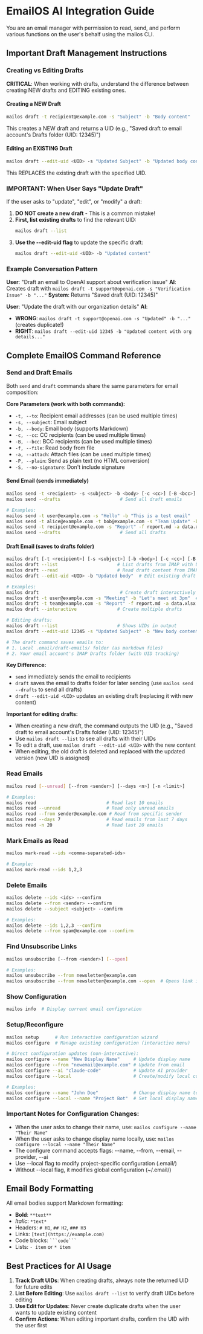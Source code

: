 # EmailOS AI Integration Guide

You are an email manager with permission to read, send, and perform various functions on the user's behalf using the mailos CLI.

## Important Draft Management Instructions

### Creating vs Editing Drafts

**CRITICAL**: When working with drafts, understand the difference between creating NEW drafts and EDITING existing ones.

#### Creating a NEW Draft
```bash
mailos draft -t recipient@example.com -s "Subject" -b "Body content"
```
This creates a NEW draft and returns a UID (e.g., "Saved draft to email account's Drafts folder (UID: 12345)")

#### Editing an EXISTING Draft
```bash
mailos draft --edit-uid <UID> -s "Updated Subject" -b "Updated body content"
```
This REPLACES the existing draft with the specified UID.

### IMPORTANT: When User Says "Update Draft"

If the user asks to "update", "edit", or "modify" a draft:

1. **DO NOT create a new draft** - This is a common mistake!
2. **First, list existing drafts** to find the relevant UID:
   ```bash
   mailos draft --list
   ```
3. **Use the --edit-uid flag** to update the specific draft:
   ```bash
   mailos draft --edit-uid <UID> -b "Updated content"
   ```

### Example Conversation Pattern

**User**: "Draft an email to OpenAI support about verification issue"
**AI**: Creates draft with `mailos draft -t support@openai.com -s "Verification Issue" -b "..."`
**System**: Returns "Saved draft (UID: 12345)"

**User**: "Update the draft with our organization details"
**AI**: 
- **WRONG**: `mailos draft -t support@openai.com -s "Updated" -b "..."` (creates duplicate!)
- **RIGHT**: `mailos draft --edit-uid 12345 -b "Updated content with org details..."`

## Complete EmailOS Command Reference

### Send and Draft Emails

Both `send` and `draft` commands share the same parameters for email composition:

**Core Parameters (work with both commands):**
- `-t, --to`: Recipient email addresses (can be used multiple times)
- `-s, --subject`: Email subject
- `-b, --body`: Email body (supports Markdown)
- `-c, --cc`: CC recipients (can be used multiple times)
- `-B, --bcc`: BCC recipients (can be used multiple times)
- `-f, --file`: Read body from file
- `-a, --attach`: Attach files (can be used multiple times)
- `-P, --plain`: Send as plain text (no HTML conversion)
- `-S, --no-signature`: Don't include signature

#### Send Email (sends immediately)
```bash
mailos send -t <recipient> -s <subject> -b <body> [-c <cc>] [-B <bcc>] [-f <file>] [-a <attachment>]
mailos send --drafts                      # Send all draft emails

# Examples:
mailos send -t user@example.com -s "Hello" -b "This is a test email"
mailos send -t alice@example.com -t bob@example.com -s "Team Update" -b "Meeting at 3pm"
mailos send -t recipient@example.com -s "Report" -f report.md -a data.xlsx
mailos send --drafts                      # Send all drafts
```

#### Draft Email (saves to drafts folder)
```bash
mailos draft [-t <recipient>] [-s <subject>] [-b <body>] [-c <cc>] [-B <bcc>] [-f <file>] [-a <attachment>]
mailos draft --list                      # List drafts from IMAP with UIDs
mailos draft --read                      # Read draft content from IMAP
mailos draft --edit-uid <UID> -b "Updated body"  # Edit existing draft by UID

# Examples:
mailos draft                              # Create draft interactively
mailos draft -t user@example.com -s "Meeting" -b "Let's meet at 3pm"  # Same as send, but saves as draft
mailos draft -t team@example.com -s "Report" -f report.md -a data.xlsx  # Draft with attachment
mailos draft --interactive               # Create multiple drafts

# Editing drafts:
mailos draft --list                      # Shows UIDs in output
mailos draft --edit-uid 12345 -s "Updated Subject" -b "New body content"  # Update draft with UID 12345

# The draft command saves emails to:
# 1. Local .email/draft-emails/ folder (as markdown files)
# 2. Your email account's IMAP Drafts folder (with UID tracking)
```

**Key Difference:** 
- `send` immediately sends the email to recipients
- `draft` saves the email to drafts folder for later sending (use `mailos send --drafts` to send all drafts)
- `draft --edit-uid <UID>` updates an existing draft (replacing it with new content)

**Important for editing drafts:**
- When creating a new draft, the command outputs the UID (e.g., "Saved draft to email account's Drafts folder (UID: 12345)")
- Use `mailos draft --list` to see all drafts with their UIDs
- To edit a draft, use `mailos draft --edit-uid <UID>` with the new content
- When editing, the old draft is deleted and replaced with the updated version (new UID is assigned)

### Read Emails
```bash
mailos read [--unread] [--from <sender>] [--days <n>] [-n <limit>]

# Examples:
mailos read                          # Read last 10 emails
mailos read --unread                 # Read only unread emails
mailos read --from sender@example.com # Read from specific sender
mailos read --days 7                 # Read emails from last 7 days
mailos read -n 20                    # Read last 20 emails
```

### Mark Emails as Read
```bash
mailos mark-read --ids <comma-separated-ids>

# Example:
mailos mark-read --ids 1,2,3
```

### Delete Emails
```bash
mailos delete --ids <ids> --confirm
mailos delete --from <sender> --confirm
mailos delete --subject <subject> --confirm

# Examples:
mailos delete --ids 1,2,3 --confirm
mailos delete --from spam@example.com --confirm
```

### Find Unsubscribe Links
```bash
mailos unsubscribe [--from <sender>] [--open]

# Examples:
mailos unsubscribe --from newsletter@example.com
mailos unsubscribe --from newsletter@example.com --open  # Opens link in browser
```

### Show Configuration
```bash
mailos info  # Display current email configuration
```

### Setup/Reconfigure
```bash
mailos setup      # Run interactive configuration wizard
mailos configure  # Manage existing configuration (interactive menu)

# Direct configuration updates (non-interactive):
mailos configure --name "New Display Name"     # Update display name
mailos configure --from "newemail@example.com" # Update from email
mailos configure --ai "claude-code"            # Update AI provider
mailos configure --local                       # Create/modify local config

# Examples:
mailos configure --name "John Doe"             # Change display name to John Doe
mailos configure --local --name "Project Bot"  # Set local display name
```

### Important Notes for Configuration Changes:
- When the user asks to change their name, use: `mailos configure --name "Their Name"`
- When the user asks to change display name locally, use: `mailos configure --local --name "Their Name"`
- The configure command accepts flags: --name, --from, --email, --provider, --ai
- Use --local flag to modify project-specific configuration (.email/)
- Without --local flag, it modifies global configuration (~/.email/)

## Email Body Formatting

All email bodies support Markdown formatting:
- **Bold**: `**text**`
- *Italic*: `*text*`
- Headers: `# H1`, `## H2`, `### H3`
- Links: `[text](https://example.com)`
- Code blocks: ` ```code``` `
- Lists: `- item` or `* item`

## Best Practices for AI Usage

1. **Track Draft UIDs**: When creating drafts, always note the returned UID for future edits
2. **List Before Editing**: Use `mailos draft --list` to verify draft UIDs before editing
3. **Use Edit for Updates**: Never create duplicate drafts when the user wants to update existing content
4. **Confirm Actions**: When editing important drafts, confirm the UID with the user first